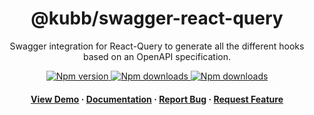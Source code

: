 <div align="center">

  <!-- <img src="assets/logo.png" alt="logo" width="200" height="auto" /> -->
  <h1>@kubb/swagger-react-query</h1>
  
  <p>
   Swagger integration for React-Query to generate all the different hooks based on an OpenAPI specification.
  </p>

<!-- Badges -->
<p>
  <a href="https://www.npmjs.com/package/@kubb/swagger-react-query">
    <img alt="Npm version" src="https://img.shields.io/npm/v/@kubb/swagger-react-query?style=for-the-badge"/>
  </a>
  <a href="https://www.npmjs.com/package/@kubb/swagger-react-query">
    <img alt="Npm downloads" src="https://img.shields.io/bundlephobia/min/@kubb/swagger-react-query?style=for-the-badge"/>
  </a>
  <a href="https://www.npmjs.com/package/@kubb/swagger-react-query">
    <img alt="Npm downloads" src="https://img.shields.io/npm/dm/@kubb/swagger-react-query?style=for-the-badge"/>
  </a>
</p>
   
<h4>
    <a href="https://codesandbox.io/s/github/stijnvanhulle/kubb/tree/main/examples/simple">View Demo</a>
  <span> · </span>
    <a href="https://kubb.dev/" target="_blank">Documentation</a>
  <span> · </span>
    <a href="https://github.com/stijnvanhulle/kubb/issues/">Report Bug</a>
  <span> · </span>
    <a href="https://github.com/stijnvanhulle/kubb/issues/">Request Feature</a>
  </h4>
</div>

<br />

<!-- About the Project 
## :star2: About the Project

<div align="center"> 
  <img src="assets/screenshot.jpg" alt="screenshot" />
</div>
-->
